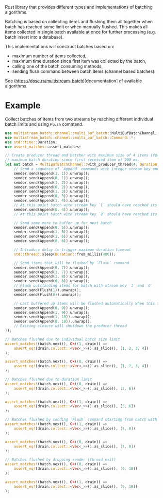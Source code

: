 Rust library that provides different types and implementations of batching algorithms.

Batching is based on collecting items and flushing them all together when batch has reached some limit or when manually flushed. This makes all items collected in single batch available at once for further processing (e.g. batch insert into a database).

This implementations will construct batches based on:
* maximum number of items collected,
* maximum time duration since first item was collected by the batch,
* calling one of the batch consuming methods,
* sending flush command between batch items (channel based batches).

See (https://dosc.rs/multistream-batch)[documentation] of available algorithms.

# Example

Collect batches of items from two streams by reaching different individual batch limits and using `Flush` command.

```rust
use multistream_batch::channel::multi_buf_batch::MultiBufBatchChannel;
use multistream_batch::channel::multi_buf_batch::Command::*;
use std::time::Duration;
use assert_matches::assert_matches;

// Create producer thread and batcher with maximum size of 4 items (for each stream) and
// maximum batch duration since first received item of 200 ms.
let mut batch = MultiBufBatchChannel::with_producer_thread(4, Duration::from_millis(200), 10, |sender| {
	// Send a sequence of `Append` commands with integer stream key and item value
	sender.send(Append(1, 1)).unwrap();
	sender.send(Append(0, 1)).unwrap();
	sender.send(Append(1, 2)).unwrap();
	sender.send(Append(0, 2)).unwrap();
	sender.send(Append(1, 3)).unwrap();
	sender.send(Append(0, 3)).unwrap();
	sender.send(Append(1, 4)).unwrap();
	// At this point batch with stream key `1` should have reached its capacity of 4 items
	sender.send(Append(0, 4)).unwrap();
	// At this point batch with stream key `0` should have reached its capacity of 4 items

	// Send some more to buffer up for next batch
	sender.send(Append(0, 5)).unwrap();
	sender.send(Append(1, 5)).unwrap();
	sender.send(Append(1, 6)).unwrap();
	sender.send(Append(0, 6)).unwrap();

	// Introduce delay to trigger maximum duration timeout
	std::thread::sleep(Duration::from_millis(400));

	// Send items that will be flushed by `Flush` command
	sender.send(Append(0, 7)).unwrap();
	sender.send(Append(1, 7)).unwrap();
	sender.send(Append(1, 8)).unwrap();
	sender.send(Append(0, 8)).unwrap();
	// Flush outstanding items for batch with stream key `1` and `0`
	sender.send(Flush(1)).unwrap();
	sender.send(Flush(0)).unwrap();

	// Last buffered up items will be flushed automatically when this thread exits
	sender.send(Append(0, 9)).unwrap();
	sender.send(Append(1, 9)).unwrap();
	sender.send(Append(1, 10)).unwrap();
	sender.send(Append(0, 10)).unwrap();
	// Exiting closure will shutdown the producer thread
});

// Batches flushed due to individual batch size limit
assert_matches!(batch.next(), Ok((1, drain)) =>
	assert_eq!(drain.collect::<Vec<_>>().as_slice(), [1, 2, 3, 4])
);

assert_matches!(batch.next(), Ok((0, drain)) =>
	assert_eq!(drain.collect::<Vec<_>>().as_slice(), [1, 2, 3, 4])
);

// Batches flushed due to duration limit
assert_matches!(batch.next(), Ok((0, drain)) =>
	assert_eq!(drain.collect::<Vec<_>>().as_slice(), [5, 6])
);

assert_matches!(batch.next(), Ok((1, drain)) =>
	assert_eq!(drain.collect::<Vec<_>>().as_slice(), [5, 6])
);

// Batches flushed by sending `Flush` command starting from batch with stream key `1`
assert_matches!(batch.next(), Ok((1, drain)) =>
	assert_eq!(drain.collect::<Vec<_>>().as_slice(), [7, 8])
);

assert_matches!(batch.next(), Ok((0, drain)) =>
	assert_eq!(drain.collect::<Vec<_>>().as_slice(), [7, 8])
);

// Batches flushed by dropping sender (thread exit)
assert_matches!(batch.next(), Ok((0, drain)) =>
	assert_eq!(drain.collect::<Vec<_>>().as_slice(), [9, 10])
);

assert_matches!(batch.next(), Ok((1, drain)) =>
	assert_eq!(drain.collect::<Vec<_>>().as_slice(), [9, 10])
);
```
